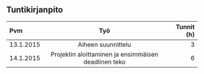 ## Tuntikirjanpito

| Pvm       | Työ                        | Tunnit (h) |
| :-------- |:--------------------------:| ----:|
| 13.1.2015 | Aiheen suunnittelu         | 3 |
| 14.1.2015 | Projektin aloittaminen ja ensimmäisen deadlinen teko | 6 |
